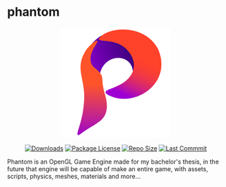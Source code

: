 # phantom 
<p align="center">
  <a href="https://github.com/gilmarxd/phantom" target="blank"><img src="editor/resources/icon/x256.png" alt="Phantom Logo" /></a>
</p>

<p align="center">
<a href="#"><img src="https://img.shields.io/github/downloads/gilmarxd/phantom/latest/total" alt="Downloads"></a>
<a href="#"><img src="https://img.shields.io/github/license/gilmarxd/phantom" alt="Package License" /></a>
<a href="#"><img src="https://img.shields.io/github/repo-size/gilmarxd/phantom" alt="Repo Size" /></a>
<a href="#"><img src="https://img.shields.io/github/last-commit/gilmarxd/phantom" alt="Last Commmit"/></a>
</p>

Phantom is an OpenGL Game Engine made for my bachelor's thesis, in the future that engine will be capable of make an entire game, with assets, scripts, physics, meshes, materials and more...